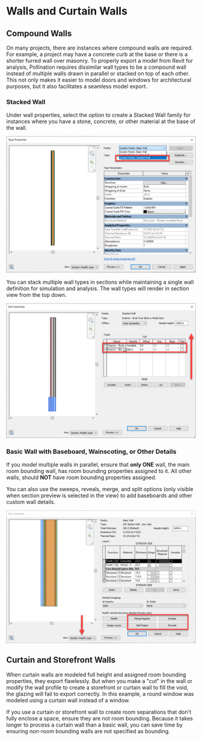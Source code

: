 # Walls and Curtain Walls

## Compound Walls

On many projects, there are instances where compound walls are required. For example, a project may have a concrete curb at the base or there is a shorter furred wall over masonry. To properly export a model from Revit for analysis, Pollination requires dissimilar wall types to be a compound wall instead of multiple walls drawn in parallel or stacked on top of each other. This not only makes it easier to model doors and windows for architectural purposes, but it also facilitates a seamless model export. 

### Stacked Wall 

Under wall properties, select the option to create a Stacked Wall family for instances where you have a stone, concrete, or other material at the base of the wall. 

![](../../.gitbook/assets/image%20%28130%29.png)

You can stack multiple wall types in sections while maintaining a single wall definition for simulation and analysis. The wall types will render in section view from the top down. 

![](../../.gitbook/assets/image%20%2874%29.png)

### Basic Wall with Baseboard, Wainscoting, or Other Details

If you model multiple walls in parallel, ensure that **only ONE** wall, the main room bounding wall, has room bounding properties assigned to it. All other walls, should **NOT** have room bounding properties assigned. 

You can also use the sweeps, reveals, merge, and split options \(only visible when section preview is selected in the view\) to add baseboards and other custom wall details. 

![](../../.gitbook/assets/image%20%28134%29.png)

 

## Curtain and Storefront Walls

When curtain walls are modeled full height and assigned room bounding properties, they export flawlessly. But when you make a "cut" in the wall or modify the wall profile to create a storefront or curtain wall to fill the void, the glazing will fail to export correctly. In this example, a round window was modeled using a curtain wall instead of a window. 

If you use a curtain or storefront wall to create room separations that don't fully enclose a space, ensure they are not room bounding.  Because it takes longer to process a curtain wall than a basic wall, you can save time by ensuring non-room bounding walls are not specified as bounding. 

